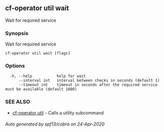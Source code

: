 ## cf-operator util wait

Wait for required service

### Synopsis

Wait for required service

```
cf-operator util wait [flags]
```

### Options

```
  -h, --help           help for wait
      --interval int   interval between checks in seconds (default 1)
      --timeout int    timeout in seconds after the required service must be available (default 1800)
```

### SEE ALSO

* [cf-operator util](cf-operator_util.md)	 - Calls a utility subcommand

###### Auto generated by spf13/cobra on 24-Apr-2020
